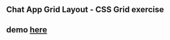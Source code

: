 ## Chat App Grid Layout - CSS Grid exercise

## demo [here](https://pawel-chmiel.github.io/chat-grid-layout/)
